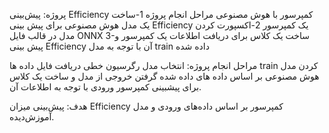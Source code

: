 پروژه: پیش‌بینی Efficiency کمپرسور با هوش مصنوعی
مراحل انجام پروژه
1-ساخت یک مدل هوش مصنوعی برای پیش بینی Efficiency یک کمپرسور
2-اکسپورت کردن مدل در قالب فایل  ONNX
3-ساخت یک کلاس برای دریافت اطلاعات یک کمپرسور و پیش بینی Efficiency آن با توجه به مدل train داده شده

مراحل انجام پروژه:
انتخاب مدل رگرسیون خطی 
دریافت فایل داده ها 
train کردن مدل هوش مصنوعی بر اساس داده های داده شده
گرفتن خروجی از مدل و ساخت یک کلاس برای پیشبینی کمپرسور ورودی با توجه به اطلاعات آن.



 هدف: پیش‌بینی میزان Efficiency کمپرسور بر اساس داده‌های ورودی و مدل آموزش‌دیده.
